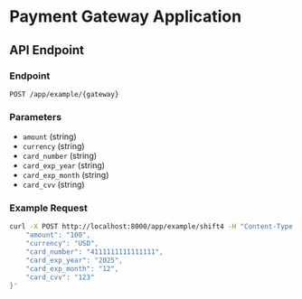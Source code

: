 # Payment Gateway Application

## API Endpoint

### Endpoint

`POST /app/example/{gateway}`

### Parameters

- `amount` (string)
- `currency` (string)
- `card_number` (string)
- `card_exp_year` (string)
- `card_exp_month` (string)
- `card_cvv` (string)

### Example Request

```bash
curl -X POST http://localhost:8000/app/example/shift4 -H "Content-Type: application/json" -d '{
    "amount": "100",
    "currency": "USD",
    "card_number": "4111111111111111",
    "card_exp_year": "2025",
    "card_exp_month": "12",
    "card_cvv": "123"
}'
